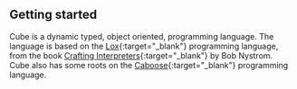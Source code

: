 ## Getting started

Cube is a dynamic typed, object oriented, programming language. The language is based on the [Lox](http://craftinginterpreters.com/the-lox-language.html){:target="_blank"} programming language, from the book [Crafting Interpreters](http://craftinginterpreters.com/){:target="_blank"} by Bob Nystrom. Cube also has some roots on the [Caboose](https://docs.caboose.ga/){:target="_blank"} programming language.